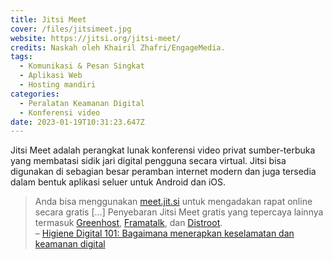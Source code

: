 ```yaml
---
title: Jitsi Meet
cover: /files/jitsimeet.jpg
website: https://jitsi.org/jitsi-meet/
credits: Naskah oleh Khairil Zhafri/EngageMedia.
tags:
  - Komunikasi & Pesan Singkat
  - Aplikasi Web
  - Hosting mandiri
categories:
  - Peralatan Keamanan Digital
  - Konferensi video
date: 2023-01-19T10:31:23.647Z
---
```

Jitsi Meet adalah perangkat lunak konferensi video privat sumber-terbuka yang membatasi sidik jari digital pengguna secara virtual. Jitsi bisa digunakan di sebagian besar peramban internet modern dan juga tersedia dalam bentuk aplikasi seluer untuk Android dan iOS.

> Anda bisa menggunakan [meet.jit.si](https://meet.jit.si/) untuk mengadakan rapat online secara gratis \[…] Penyebaran Jitsi Meet gratis yang tepercaya lainnya termasuk [Greenhost](https://meet.greenhost.net/), [Framatalk](https://framatalk.org/), dan [Distroot](https://calls.disroot.org/). \
> – [Higiene Digital 101: Bagaimana menerapkan keselamatan dan keamanan digital](https://engagemedia.org/2022/digital-hygiene-safety-security/)